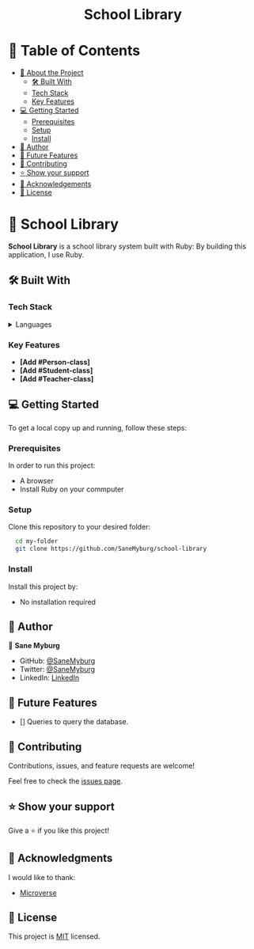 <div align="center">
  <h1><b>School Library</b></h1>
</div>

<!-- TABLE OF CONTENTS -->

# 📗 Table of Contents

- [📖 About the Project](#about-project)
  - [🛠 Built With](#built-with)
  - [Tech Stack](#tech-stack)
  - [Key Features](#key-features)
- [💻 Getting Started](#getting-started)
  - [Prerequisites](#prerequisites)
  - [Setup](#setup)
  - [Install](#install)
- [👥 Author](#author)
- [🔭 Future Features](#future-features)
- [🤝 Contributing](#contributing)
- [⭐️ Show your support](#support)
- [🙏 Acknowledgements](#acknowledgements)
- [📝 License](#license)

<!-- PROJECT DESCRIPTION -->

# 📖 School Library <a name="about-project"></a>

**School Library**  is a school library system built with Ruby:
By building this application, I use Ruby.

## 🛠 Built With <a name="built-with"></a>

### Tech Stack <a name="tech-stack"></a>

<details>
  <summary>Languages</summary>
  <ul>
    <li><a href="https://ruby-doc.org/core-3.0.0/Enumerable.html">Ruby</a></li>
  </ul>
</details>

<!-- Features -->

### Key Features <a name="key-features"></a>

- **[Add #Person-class]**
- **[Add #Student-class]**
- **[Add #Teacher-class]**

<!-- GETTING STARTED -->

## 💻 Getting Started <a name="getting-started"></a>

To get a local copy up and running, follow these steps:

### Prerequisites <a name="prerequisites"></a>

In order to run this project:

- A browser
- Install Ruby on your commputer

### Setup <a name="setup"></a>

Clone this repository to your desired folder:

```sh
  cd my-folder
  git clone https://github.com/SaneMyburg/school-library
```

### Install <a name="install"></a>

Install this project by: 

- No installation required

<!-- AUTHOR -->

## 👥 Author <a name="author"></a>

👤 **Sane Myburg**
- GitHub: [@SaneMyburg](https://github.com/SaneMyburg)
- Twitter: [@SaneMyburg](https://twitter.com/SaneMyburg)
- LinkedIn: [LinkedIn](https://www.linkedin.com/in/sane-myburg/)

<!-- FUTURE FEATURES -->

 ## 🔭 Future Features <a name="future-features"></a>

- [] Queries to query the database.

<!-- CONTRIBUTING -->

## 🤝 Contributing <a name="contributing"></a>

Contributions, issues, and feature requests are welcome!

Feel free to check the [issues page](https://github.com/SaneMyburg/school-library/issues).

<!-- SUPPORT -->

## ⭐️ Show your support <a name="support"></a>

Give a ⭐️ if you like this project!

<!-- ACKNOWLEDGEMENTS -->

## 🙏 Acknowledgments <a name="acknowledgements"></a>

I would like to thank:
- [Microverse](www.microverse.com)

<!-- LICENSE -->

## 📝 License <a name="license"></a>

This project is [MIT](./LICENSE) licensed.
